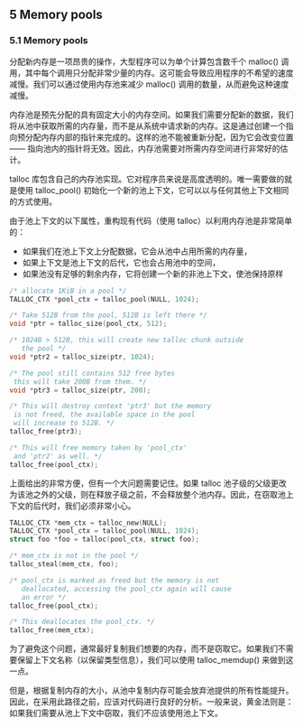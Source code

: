 ## 5 Memory pools

### 5.1 Memory pools

分配新内存是一项昂贵的操作，大型程序可以为单个计算包含数千个 malloc() 调用，其中每个调用只分配非常少量的内存。这可能会导致应用程序的不希望的速度减慢。我们可以通过使用内存池来减少 malloc() 调用的数量，从而避免这种速度减慢。

内存池是预先分配的具有固定大小的内存空间。如果我们需要分配新的数据，我们将从池中获取所需的内存量，而不是从系统中请求新的内存。这是通过创建一个指向预分配内存内部的指针来完成的。这样的池不能被重新分配，因为它会改变位置 —— 指向池内的指针将无效。因此，内存池需要对所需内存空间进行非常好的估计。

talloc 库包含自己的内存池实现。它对程序员来说是高度透明的。唯一需要做的就是使用 talloc_pool() 初始化一个新的池上下文，它可以以与任何其他上下文相同的方式使用。

由于池上下文的以下属性，重构现有代码（使用 talloc）以利用内存池是非常简单的：
- 如果我们在池上下文上分配数据，它会从池中占用所需的内存量，
- 如果上下文是池上下文的后代，它也会占用池中的空间，
- 如果池没有足够的剩余内存，它将创建一个新的非池上下文，使池保持原样

```c
/* allocate 1KiB in a pool */
TALLOC_CTX *pool_ctx = talloc_pool(NULL, 1024);

/* Take 512B from the pool, 512B is left there */
void *ptr = talloc_size(pool_ctx, 512);

/* 1024B > 512B, this will create new talloc chunk outside
   the pool */
void *ptr2 = talloc_size(ptr, 1024);

/* The pool still contains 512 free bytes
 this will take 200B from them. */
void *ptr3 = talloc_size(ptr, 200);

/* This will destroy context 'ptr3' but the memory
 is not freed, the available space in the pool
 will increase to 512B. */
talloc_free(ptr3);

/* This will free memory taken by 'pool_ctx'
 and 'ptr2' as well. */
talloc_free(pool_ctx);
```

上面给出的非常方便，但有一个大问题需要记住。如果 talloc 池子级的父级更改为该池之外的父级，则在释放子级之前，不会释放整个池内存。因此，在窃取池上下文的后代时，我们必须非常小心。

```c
TALLOC_CTX *mem_ctx = talloc_new(NULL);
TALLOC_CTX *pool_ctx = talloc_pool(NULL, 1024);
struct foo *foo = talloc(pool_ctx, struct foo);

/* mem_ctx is not in the pool */
talloc_steal(mem_ctx, foo);

/* pool_ctx is marked as freed but the memory is not
   deallocated, accessing the pool_ctx again will cause
   an error */
talloc_free(pool_ctx);

/* This deallocates the pool_ctx. */
talloc_free(mem_ctx);
```

为了避免这个问题，通常最好复制我们想要的内存，而不是窃取它。如果我们不需要保留上下文名称（以保留类型信息），我们可以使用 talloc_memdup() 来做到这一点。

但是，根据复制内存的大小，从池中复制内存可能会放弃池提供的所有性能提升。因此，在采用此路径之前，应该对代码进行良好的分析。一般来说，黄金法则是：如果我们需要从池上下文中窃取，我们不应该使用池上下文。


